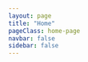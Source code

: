 ```yaml
---
layout: page
title: "Home"
pageClass: home-page
navbar: false
sidebar: false
---
```


<script setup>
import HomePage from './homepage.vue'
</script>

<HomePage />
